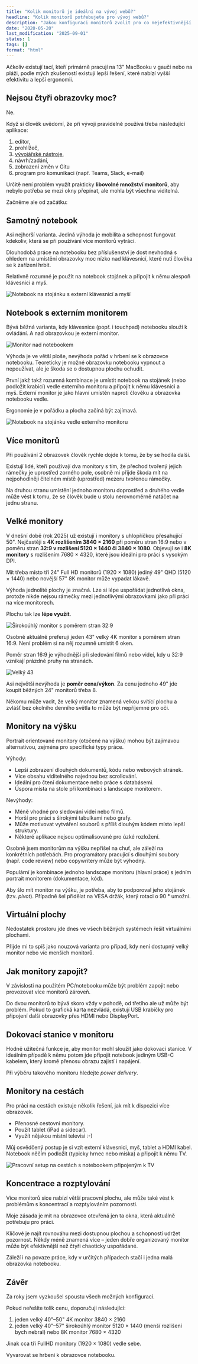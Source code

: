 ```yaml
---
title: "Kolik monitorů je ideální na vývoj webů?"
headline: "Kolik monitorů potřebujete pro vývoj webů?"
description: "Jakou konfiguraci monitorů zvolit pro co nejefektivnější vývoj webů."
date: "2020-05-20"
last_modification: "2025-09-01"
status: 1
tags: []
format: "html"
---
```


<p>Ačkoliv existují tací, kteří primárně pracují na 13" MacBooku v gauči nebo na pláži, podle mých zkušeností existují lepší řešení, které nabízí vyšší efektivitu a lepší ergonomii.</p>





<h2 id="ctyri">Nejsou čtyři obrazovky moc?</h2>

<p>Ne.</p>

<p>Když si člověk uvědomí, že při vývoji pravidelně používá třeba následující aplikace:</p>

<ol>
  <li>editor,</li>
  <li>prohlížeč,</li>
  <li><a href="/vyvojarske-nastroje">vývojářské nástroje</a>,</li>
  <li>návrh/zadání,</li>
  <li>zobrazení změn v Gitu</li>
  <li>program pro komunikaci (např. Teams, Slack, e-mail)</li>
</ol>




<p>Určitě není problém využít prakticky <b>libovolné množství monitorů</b>, aby nebylo potřeba se mezi okny přepínat, ale mohla být všechna viditelná.</p>

<p>Začněme ale od začátku:</p>


<h2 id="notebook">Samotný notebook</h2>

<p>Asi nejhorší varianta. Jediná výhoda je mobilita a schopnost fungovat kdekoliv, která se při používání více monitorů vytrácí.</p>

<p>Dlouhodobá práce na notebooku bez příslušenství je dost nevhodná s ohledem na umístění obrazovky moc nízko nad klávesnicí, které nutí člověka se k zařízení hrbit.</p>


<p>Relativně rozumné je použít na notebook stojánek a připojit k němu alespoň klávesnici a myš.</p>

<p><img src="/files/monitory/notebook-stojanek.jpg" class="border" alt="Notebook na stojánku s externí klávesnicí a myší" /></p>


<h2 id="notebook-monitor">Notebook s externím monitorem</h2>

<p>Bývá běžná varianta, kdy klávesnice (popř. i touchpad) notebooku slouží k ovládání. A nad obrazovkou je externí monitor.</p>

<p><img src="/files/monitory/monitor-nad-notebookem.jpg" alt="Monitor nad notebookem" class="border"></p>

<p>Výhoda je ve větší ploše, nevýhoda pořád v hrbení se k obrazovce notebooku. Teoreticky je možné obrazovku notebooku vypnout a nepoužívat, ale je škoda se o dostupnou plochu ochudit.</p>






<p>První jakž takž rozumná kombinace je umístit notebook na stojánek (nebo podložit krabicí) vedle externího monitoru a připojit k němu klávesnici a myš. Externí monitor je jako hlavní umístěn naproti člověku a obrazovka notebooku vedle.</p>

<p>Ergonomie je v pořádku a plocha začíná být zajímavá.</p>


<p><img src="/files/monitory/notebook-stojanek-monitor.jpg" class="border" alt="Notebook na stojánku vedle externího monitoru" /></p>



<h2 id="vice-monitoru">Více monitorů</h2>

<p>Při používání 2 obrazovek člověk rychle dojde k tomu, že by se hodila další.</p>


<p>Existují lidé, kteří používají dva monitory s tím, že přechod tvořený jejich rámečky je uprostřed zorného pole, osobně mi přijde škoda mít na nejpohodlněji čitelném místě (uprostřed) mezeru tvořenou rámečky.</p>

<p>Na druhou stranu umístění jednoho monitoru doprostřed a druhého vedle může vést k tomu, že se člověk bude u stolu nerovnoměrně natáčet na jednu stranu.</p>










<h2 id="velke-monitory">Velké monitory</h2>

<p>V dnešní době (rok 2025) už existují i monitory s uhlopříčkou přesahující 50". Nejčastěji s <b>4K rozlišením 3840 × 2160</b> při poměru stran 16:9 nebo v poměru stran <b>32:9 v rozlišení 5120 × 1440 či 3840 × 1080</b>. Objevují se i <b>8K monitory</b> s rozlišením 7680 × 4320, které jsou ideální pro práci s vysokým DPI.</p>

<p>Mít třeba místo tří 24" Full HD monitorů (1920 × 1080) jediný 49" QHD (5120 × 1440) nebo novější 57" 8K monitor může vypadat lákavě.</p>


<p>Výhoda jednolité plochy je značná. Lze si lépe uspořádat jednotlivá okna, protože nikde nejsou rámečky mezi jednotlivými obrazovkami jako při práci na více monitorech.</p>

<p>Plochu tak lze <b>lépe využít</b>.</p>

<p><img src="/files/monitory/sirokouhly-monitor.jpg" class="border" alt="Širokoúhlý monitor s poměrem stran 32:9" /></p>



<p>Osobně aktuálně preferuji jeden 43" velký 4K monitor s poměrem stran 16:9. Není problém si na něj rozumně umístit 6 oken.</p>


<p>Poměr stran 16:9 je výhodnější při sledování filmů nebo videí, kdy u 32:9 vznikají prázdné pruhy na stranách.</p>

<p><img src="/files/monitory/velky-monitor.jpg" class="border" alt="Velký 43" 4K monitor s poměrem stran 16:9" /></p>

<p>Asi největší nevýhoda je <b>poměr cena/výkon</b>. Za cenu jednoho 49" jde koupit běžných 24" monitorů třeba 8.</p>

<p>Někomu může vadit, že velký monitor znamená velkou svítící plochu a zvlášť bez okolního denního světla to může být nepříjemné pro oči.</p>



<h2 id="portrait-monitory">Monitory na výšku</h2>

<p>Portrait orientované monitory (otočené na výšku) mohou být zajímavou alternativou, zejména pro specifické typy práce.</p>

<p>Výhody:</p>
<ul>
  <li>Lepší zobrazení dlouhých dokumentů, kódu nebo webových stránek.</li>
  <li>Více obsahu viditelného najednou bez scrollování.</li>
  <li>Ideální pro čtení dokumentace nebo práce s databásemi.</li>
  <li>Úspora místa na stole při kombinaci s landscape monitorem.</li>
</ul>

<p>Nevýhody:</p>
<ul>
  <li>Méně vhodné pro sledování videí nebo filmů.</li>
  <li>Horší pro práci s širokými tabulkami nebo grafy.</li>
  <li>Může motivovat vytváření souborů s příliš dlouhým kódem místo lepší struktury.</li>
  <li>Některé aplikace nejsou optimalisované pro úzké rozložení.</li>
</ul>

<p>Osobně jsem monitorům na výšku nepřišel na chuť, ale záleží na konkrétních potřebách. Pro programátory pracující s dlouhými soubory (např. code review) nebo copywritery může být výhodný.</p>

<p>Populární je kombinace jednoho landscape monitoru (hlavní práce) s jedním portrait monitorem (dokumentace, kód).</p>

<p>Aby šlo mít monitor na výšku, je potřeba, aby to podporoval jeho stojánek (tzv. <i>pivot</i>). Případně šel přidělat na VESA držák, který rotaci o 90 ° umožní.</p>


<h2 id="virtualni-plochy">Virtuální plochy</h2>

<p>Nedostatek prostoru jde dnes ve všech běžných systémech řešit virtuálními plochami.</p>

<p>Přijde mi to spíš jako nouzová varianta pro případ, kdy není dostupný velký monitor nebo víc menších monitorů.</p>







<h2 id="jak-zapojit">Jak monitory zapojit?</h2>

<p>V závislosti na použitém PC/notebooku může být problém zapojit nebo provozovat více monitorů zároveň.</p>

<p>Do dvou monitorů to bývá skoro vždy v pohodě, od třetího ale už může být problém. Pokud to grafická karta nezvládá, existují USB krabičky pro připojení další obrazovky přes HDMI nebo DisplayPort.</p>




<h2 id="dokovaci-stanice">Dokovací stanice v monitoru</h2>

<p>Hodně užitečná funkce je, aby monitor mohl sloužit jako dokovací stanice. V ideálním případě k němu potom jde připojit notebook jediným USB-C kabelem, který kromě přenosu obrazu zajistí i napájení.</p>

<p>Při výběru takového monitoru hledejte <i>power delivery</i>.</p>


<h2 id="monitory-na-cestach">Monitory na cestách</h2>

<p>Pro práci na cestách existuje několik řešení, jak mít k dispozici více obrazovek.</p>

<ul>
<li>Přenosné cestovní monitory.</li>
<li>Použít tablet (iPad a sidecar).</li>
<li>Využít nějakou místní televisi :-)</li>
</ul>

<p>Můj osvědčený postup je si vzít externí klávesnici, myš, tablet a HDMI kabel. Notebook něčím podložit (typicky hrnec nebo miska) a připojit k němu TV.</p>

<p><img src="/files/monitory/monitory-cestovani.jpg" class="border" alt="Pracovní setup na cestách s notebookem připojeným k TV" /></p>

<h2 id="koncentrace">Koncentrace a rozptylování</h2>

<p>Více monitorů sice nabízí větší pracovní plochu, ale může také vést k problémům s koncentrací a rozptylováním pozornosti.</p>

<p>Moje zásada je mít na obrazovce otevřená jen ta okna, která aktuálně potřebuju pro práci.</p>

<p>Klíčové je najít rovnováhu mezi dostupnou plochou a schopností udržet pozornost. Někdy méně znamená více – jeden dobře organizovaný monitor může být efektivnější než čtyři chaoticky uspořádané.</p>

<p>Záleží i na povaze práce, kdy v určitých případech stačí i jedna malá obrazovka notebooku.</p>


<h2 id="zaver">Závěr</h2>

<p>Za roky jsem vyzkoušel spoustu všech možných konfigurací.</p>

<p>Pokud neřešíte tolik cenu, doporučuji následující:</p>

<ol>
  <li>
    jeden velký 40"–50" 4K monitor 3840 × 2160
  </li>
  <li>
    jeden velký 40"–57" širokoúhlý monitor 5120 × 1440 (menší rozlišení bych nebral) nebo 8K monitor 7680 × 4320
  </li>
</ol>

<p>Jinak cca tři FullHD monitory (1920 × 1080) vedle sebe.</p>

<p>Vyvarovat se hrbení k obrazovce notebooku.</p>
